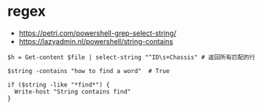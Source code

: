 

# regex

- https://petri.com/powershell-grep-select-string/
- https://lazyadmin.nl/powershell/string-contains

```
$h = Get-content $file | select-string "^ID\s+Chassis" # 返回所有匹配的行

$string -contains "how to find a word"  # True

if ($string -like "*find*") { 
  Write-host "String contains find"
}

```


